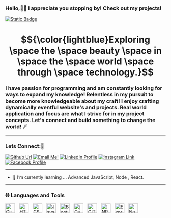 ### Hello,👋🏻 I appreciate you stopping by! Check out my projects!

[![Static Badge](https://img.shields.io/badge/Zachary-IVIonsters_Designs-teal)](https://ivionsters.github.io/Journeys-End/)

# $${\color{lightblue}Exploring \space the \space beauty \space in \space the \space world \space through \space technology.}$$ 

### I have passion for programming and am constantly looking for ways to expand my knowledge! Relentless in my pursuit to become more knowledgeable about my craft! I enjoy crafting dynamically eventful website's and projects. Real world application and focus are what I strive for in my project concepts. Let's connect and build something to change the world! ☄

---

### Lets Connect:📱
<a href="https://github.com/IVIonsters"><img alt="Github Url" src="https://img.shields.io/badge/github-%23121011.svg?style=for-the-badge&logo=github&logoColor=white"></a>
<a href="mailto:zacharypolof@gmail.com"><img alt="Email Me!" src="https://img.shields.io/badge/Gmail-D14836?style=for-the-badge&logo=gmail&logoColor=white"></a>
<a href="https://www.linkedin.com/in/zacharypolof/"><img alt="LinkedIn Profile" src="https://img.shields.io/badge/linkedin-%230077B5.svg?style=for-the-badge&logo=linkedin&logoColor=white"></a>
<a href="https://www.instagram.com/zpolof/"><img alt="Instagram Link" src="https://img.shields.io/badge/Instagram-%23E4405F.svg?style=for-the-badge&logo=Instagram&logoColor=white"></a>
<a href="https://www.facebook.com/zachary.polof"><img alt="Facebook Profile" src="https://img.shields.io/badge/Facebook-%231877F2.svg?style=for-the-badge&logo=Facebook&logoColor=white"></a>

---

- 📖 I’m currently learning ... Advanced JavaScript, Node , React.

---

### 🌐 Languages and Tools

<img align="left" alt="Github" width="30px" style="padding-right:10px;"  src="https://cdn.jsdelivr.net/gh/devicons/devicon@latest/icons/github/github-original.svg" />
<img align="left" alt="HTML" width="30px" style="padding-right:10px;" src="https://cdn.jsdelivr.net/gh/devicons/devicon/icons/html5/html5-plain.svg" />
<img align="left" alt="CSS" width="30px" style="padding-right:10px;" src="https://cdn.jsdelivr.net/gh/devicons/devicon/icons/css3/css3-plain.svg" />
<img align="left" alt="JavaScript" width="30px" style="padding-right:10px;" src="https://cdn.jsdelivr.net/gh/devicons/devicon/icons/javascript/javascript-plain.svg" />
<img align="left" alt="Bootstrap" width="30px" style="padding-right:10px;"  src="https://cdn.jsdelivr.net/gh/devicons/devicon@latest/icons/bootstrap/bootstrap-original.svg" />
<img align="left" alt="jQuery" width="30px" style="padding-right:10px;"  src="https://cdn.jsdelivr.net/gh/devicons/devicon@latest/icons/jquery/jquery-original.svg" />
<img align="left" alt="GIT" width="30px" style="padding-right:10px;"  src="https://cdn.jsdelivr.net/gh/devicons/devicon@latest/icons/git/git-original.svg" />
<img align="left" alt="NPM" width="30px" style="padding-right:10px;"  src="https://cdn.jsdelivr.net/gh/devicons/devicon@latest/icons/npm/npm-original-wordmark.svg" />
<img align="left" alt="Express" width="30px" style="padding-right:10px;"  src="https://cdn.jsdelivr.net/gh/devicons/devicon@latest/icons/express/express-original.svg" />
<img align="left" alt="Node" width="30px" style="padding-right:10px;"  src="https://cdn.jsdelivr.net/gh/devicons/devicon@latest/icons/nodejs/nodejs-original.svg" />
<br />





